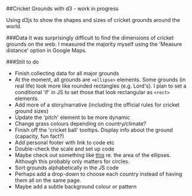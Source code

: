 ##Cricket Grounds with d3 - work in progress

Using d3js to show the shapes and sizes of cricket grounds around the world.

###Data
It was surprisingly difficult to find the dimensions of cricket grounds on the web. I measured the majority myself using the 'Measure distance' option in Google Maps.

###Still to do
- Finish collecting data for all major grounds
- At the moment, all grounds are `<ellipse>` elements. Some grounds (in real life) look more like rounded rectangles (e.g. Lord's). I plan to set a conditional 'if' in JS to set those that look rectangular as `<rect>` elements.
- Add more of a story/narrative (including the official rules for cricket ground sizes)
- Update the 'pitch' element to be more dynamic
- Change grass colours depending on country/climate?
- Finish off the 'cricket ball' tooltips. Display info about the ground (capacity, fun fact?)
- Add personal footer with link to code etc
- Double-check the scale and set up code
- Maybe check out something like [this](http://bl.ocks.org/mpmckenna8/566509dd3d9a08e5f9b2) re. the area of the ellipses. Although this probably only matters for circles.
- Sort grounds alphabetically in the JS code
- Perhaps add a drop-down to choose each country instead of having them all on the same page.
- Maybe add a subtle background colour or pattern
